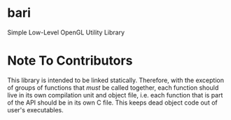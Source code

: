 # bari
Simple Low-Level OpenGL Utility Library

# Note To Contributors
This library is intended to be linked statically. Therefore, with the exception
of groups of functions that *must* be called together, each function should live
in its own compilation unit and object file, i.e. each function that is part of
the API should be in its own C file. This keeps dead object code out of user's
executables.
